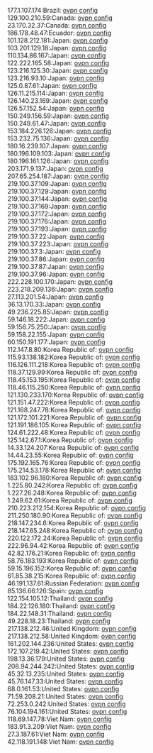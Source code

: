 177.1.107.174:Brazil: [ovpn config](vpn/177_1_107_174.ovpn)  
129.100.210.59:Canada: [ovpn config](vpn/129_100_210_59.ovpn)  
23.170.32.37:Canada: [ovpn config](vpn/23_170_32_37.ovpn)  
186.178.48.47:Ecuador: [ovpn config](vpn/186_178_48_47.ovpn)  
101.128.212.181:Japan: [ovpn config](vpn/101_128_212_181.ovpn)  
103.201.129.18:Japan: [ovpn config](vpn/103_201_129_18.ovpn)  
110.134.86.167:Japan: [ovpn config](vpn/110_134_86_167.ovpn)  
122.222.165.58:Japan: [ovpn config](vpn/122_222_165_58.ovpn)  
123.216.125.30:Japan: [ovpn config](vpn/123_216_125_30.ovpn)  
123.216.93.10:Japan: [ovpn config](vpn/123_216_93_10.ovpn)  
125.0.87.61:Japan: [ovpn config](vpn/125_0_87_61.ovpn)  
126.11.215.114:Japan: [ovpn config](vpn/126_11_215_114.ovpn)  
126.140.23.169:Japan: [ovpn config](vpn/126_140_23_169.ovpn)  
126.57.152.54:Japan: [ovpn config](vpn/126_57_152_54.ovpn)  
150.249.156.59:Japan: [ovpn config](vpn/150_249_156_59.ovpn)  
150.249.61.47:Japan: [ovpn config](vpn/150_249_61_47.ovpn)  
153.184.226.126:Japan: [ovpn config](vpn/153_184_226_126.ovpn)  
153.232.75.136:Japan: [ovpn config](vpn/153_232_75_136.ovpn)  
180.16.239.107:Japan: [ovpn config](vpn/180_16_239_107.ovpn)  
180.196.109.103:Japan: [ovpn config](vpn/180_196_109_103.ovpn)  
180.196.161.126:Japan: [ovpn config](vpn/180_196_161_126.ovpn)  
203.171.9.137:Japan: [ovpn config](vpn/203_171_9_137.ovpn)  
207.65.254.187:Japan: [ovpn config](vpn/207_65_254_187.ovpn)  
219.100.37.109:Japan: [ovpn config](vpn/219_100_37_109.ovpn)  
219.100.37.129:Japan: [ovpn config](vpn/219_100_37_129.ovpn)  
219.100.37.144:Japan: [ovpn config](vpn/219_100_37_144.ovpn)  
219.100.37.169:Japan: [ovpn config](vpn/219_100_37_169.ovpn)  
219.100.37.172:Japan: [ovpn config](vpn/219_100_37_172.ovpn)  
219.100.37.176:Japan: [ovpn config](vpn/219_100_37_176.ovpn)  
219.100.37.193:Japan: [ovpn config](vpn/219_100_37_193.ovpn)  
219.100.37.22:Japan: [ovpn config](vpn/219_100_37_22.ovpn)  
219.100.37.223:Japan: [ovpn config](vpn/219_100_37_223.ovpn)  
219.100.37.3:Japan: [ovpn config](vpn/219_100_37_3.ovpn)  
219.100.37.86:Japan: [ovpn config](vpn/219_100_37_86.ovpn)  
219.100.37.87:Japan: [ovpn config](vpn/219_100_37_87.ovpn)  
219.100.37.96:Japan: [ovpn config](vpn/219_100_37_96.ovpn)  
222.228.100.170:Japan: [ovpn config](vpn/222_228_100_170.ovpn)  
223.218.209.136:Japan: [ovpn config](vpn/223_218_209_136.ovpn)  
27.113.201.54:Japan: [ovpn config](vpn/27_113_201_54.ovpn)  
36.13.170.33:Japan: [ovpn config](vpn/36_13_170_33.ovpn)  
49.236.225.85:Japan: [ovpn config](vpn/49_236_225_85.ovpn)  
59.146.18.222:Japan: [ovpn config](vpn/59_146_18_222.ovpn)  
59.156.75.250:Japan: [ovpn config](vpn/59_156_75_250.ovpn)  
59.158.22.155:Japan: [ovpn config](vpn/59_158_22_155.ovpn)  
60.150.191.177:Japan: [ovpn config](vpn/60_150_191_177.ovpn)  
112.147.8.80:Korea Republic of: [ovpn config](vpn/112_147_8_80.ovpn)  
115.93.138.182:Korea Republic of: [ovpn config](vpn/115_93_138_182.ovpn)  
116.126.111.218:Korea Republic of: [ovpn config](vpn/116_126_111_218.ovpn)  
118.37.129.99:Korea Republic of: [ovpn config](vpn/118_37_129_99.ovpn)  
118.45.153.195:Korea Republic of: [ovpn config](vpn/118_45_153_195.ovpn)  
118.46.115.250:Korea Republic of: [ovpn config](vpn/118_46_115_250.ovpn)  
121.130.233.170:Korea Republic of: [ovpn config](vpn/121_130_233_170.ovpn)  
121.151.47.222:Korea Republic of: [ovpn config](vpn/121_151_47_222.ovpn)  
121.168.247.78:Korea Republic of: [ovpn config](vpn/121_168_247_78.ovpn)  
121.172.101.221:Korea Republic of: [ovpn config](vpn/121_172_101_221.ovpn)  
121.191.186.105:Korea Republic of: [ovpn config](vpn/121_191_186_105.ovpn)  
124.61.222.48:Korea Republic of: [ovpn config](vpn/124_61_222_48.ovpn)  
125.142.67.1:Korea Republic of: [ovpn config](vpn/125_142_67_1.ovpn)  
14.33.124.207:Korea Republic of: [ovpn config](vpn/14_33_124_207.ovpn)  
14.44.23.55:Korea Republic of: [ovpn config](vpn/14_44_23_55.ovpn)  
175.192.165.76:Korea Republic of: [ovpn config](vpn/175_192_165_76.ovpn)  
175.214.53.178:Korea Republic of: [ovpn config](vpn/175_214_53_178.ovpn)  
183.102.96.180:Korea Republic of: [ovpn config](vpn/183_102_96_180.ovpn)  
1.225.80.242:Korea Republic of: [ovpn config](vpn/1_225_80_242.ovpn)  
1.227.26.248:Korea Republic of: [ovpn config](vpn/1_227_26_248.ovpn)  
1.249.62.61:Korea Republic of: [ovpn config](vpn/1_249_62_61.ovpn)  
210.223.212.154:Korea Republic of: [ovpn config](vpn/210_223_212_154.ovpn)  
211.250.180.90:Korea Republic of: [ovpn config](vpn/211_250_180_90.ovpn)  
218.147.234.6:Korea Republic of: [ovpn config](vpn/218_147_234_6.ovpn)  
218.147.65.248:Korea Republic of: [ovpn config](vpn/218_147_65_248.ovpn)  
220.122.172.24:Korea Republic of: [ovpn config](vpn/220_122_172_24.ovpn)  
222.96.94.42:Korea Republic of: [ovpn config](vpn/222_96_94_42.ovpn)  
42.82.176.21:Korea Republic of: [ovpn config](vpn/42_82_176_21.ovpn)  
58.76.183.193:Korea Republic of: [ovpn config](vpn/58_76_183_193.ovpn)  
59.15.196.152:Korea Republic of: [ovpn config](vpn/59_15_196_152.ovpn)  
61.85.38.215:Korea Republic of: [ovpn config](vpn/61_85_38_215.ovpn)  
46.191.137.61:Russian Federation: [ovpn config](vpn/46_191_137_61.ovpn)  
85.136.66.126:Spain: [ovpn config](vpn/85_136_66_126.ovpn)  
122.154.105.12:Thailand: [ovpn config](vpn/122_154_105_12.ovpn)  
184.22.126.180:Thailand: [ovpn config](vpn/184_22_126_180.ovpn)  
184.22.148.31:Thailand: [ovpn config](vpn/184_22_148_31.ovpn)  
49.228.18.23:Thailand: [ovpn config](vpn/49_228_18_23.ovpn)  
217.138.212.46:United Kingdom: [ovpn config](vpn/217_138_212_46.ovpn)  
217.138.212.58:United Kingdom: [ovpn config](vpn/217_138_212_58.ovpn)  
161.202.144.236:United States: [ovpn config](vpn/161_202_144_236.ovpn)  
172.107.219.42:United States: [ovpn config](vpn/172_107_219_42.ovpn)  
198.13.36.179:United States: [ovpn config](vpn/198_13_36_179.ovpn)  
208.94.244.242:United States: [ovpn config](vpn/208_94_244_242.ovpn)  
45.32.13.235:United States: [ovpn config](vpn/45_32_13_235.ovpn)  
45.76.147.33:United States: [ovpn config](vpn/45_76_147_33.ovpn)  
68.0.161.53:United States: [ovpn config](vpn/68_0_161_53.ovpn)  
71.59.208.21:United States: [ovpn config](vpn/71_59_208_21.ovpn)  
72.253.0.242:United States: [ovpn config](vpn/72_253_0_242.ovpn)  
76.104.194.161:United States: [ovpn config](vpn/76_104_194_161.ovpn)  
118.69.147.78:Viet Nam: [ovpn config](vpn/118_69_147_78.ovpn)  
183.91.3.209:Viet Nam: [ovpn config](vpn/183_91_3_209.ovpn)  
27.3.187.61:Viet Nam: [ovpn config](vpn/27_3_187_61.ovpn)  
42.118.191.148:Viet Nam: [ovpn config](vpn/42_118_191_148.ovpn)  
